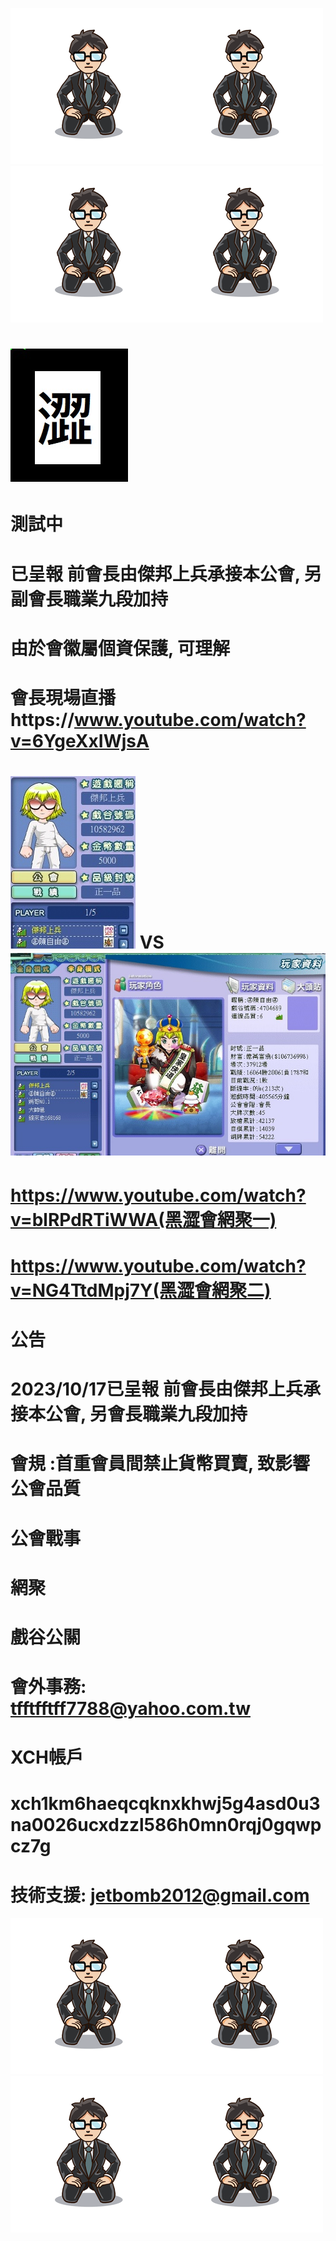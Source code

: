 <img src="001.gif"><img src="001.gif"><img src="001.gif"><img src="001.gif">
# <img src="flag.jpg"> 
# 測試中 





# 已呈報 前會長由傑邦上兵承接本公會, 另副會長職業九段加持 
# 由於會徽屬個資保護, 可理解
# 會長現場直播https://www.youtube.com/watch?v=6YgeXxIWjsA
# <img src="war.jpg"> VS <img src="enemy1.jpg">
# https://www.youtube.com/watch?v=blRPdRTiWWA(黑澀會網聚一)
# https://www.youtube.com/watch?v=NG4TtdMpj7Y(黑澀會網聚二)
# 公告
# 2023/10/17已呈報 前會長由傑邦上兵承接本公會, 另會長職業九段加持 
# 會規 :首重會員間禁止貨幣買賣, 致影響公會品質
# 公會戰事
# 網聚
# 戲谷公關
# 會外事務: tfftfftff7788@yahoo.com.tw
# XCH帳戶
# xch1km6haeqcqknxkhwj5g4asd0u3na0026ucxdzzl586h0mn0rqj0gqwpcz7g
# 技術支援: jetbomb2012@gmail.com
<img src="001.gif"><img src="001.gif"><img src="001.gif"><img src="001.gif">
